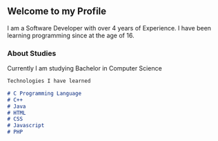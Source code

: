 ## Welcome to my Profile

I am a Software Developer with over 4 years of Experience. I have been learning programming since at the age of 16.

### About Studies

Currently I am studying Bachelor in Computer Science

```markdown
Technologies I have learned

# C Programming Language
# C++
# Java
# HTML
# CSS
# Javascript
# PHP
```
